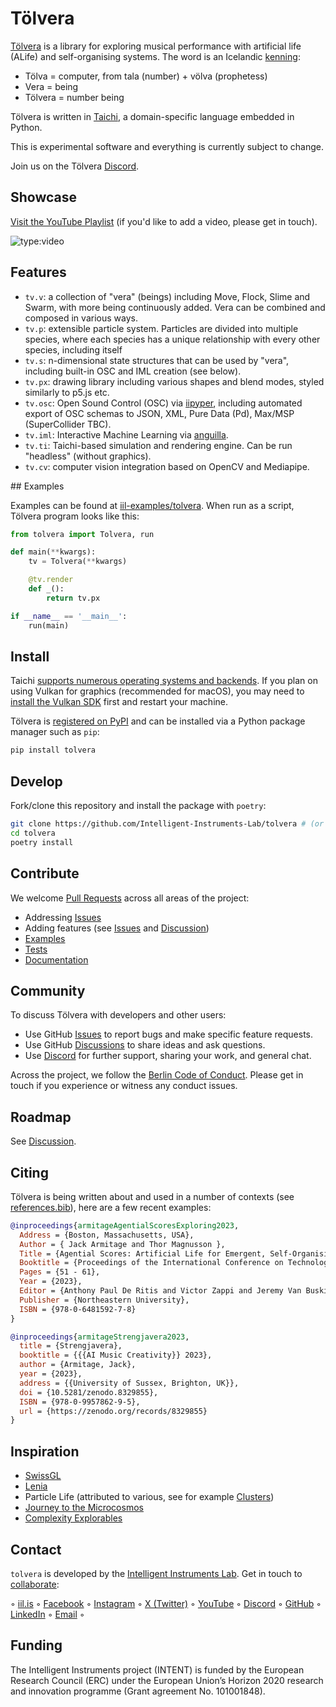 # Tölvera

[Tölvera](https://tolvera.is) is a library for exploring musical performance with artificial life (ALife) and self-organising systems. The word is an Icelandic [kenning](https://en.wikipedia.org/wiki/Kenning):

- Tölva = computer, from tala (number) + völva (prophetess)
- Vera = being
- Tölvera = number being

Tölvera is written in [Taichi](https://www.taichi-lang.org/), a domain-specific language embedded in Python.

This is experimental software and everything is currently subject to change.

Join us on the Tölvera [Discord](https://discord.gg/ER7tWds9vM).

## Showcase

[Visit the YouTube Playlist](https://www.youtube.com/embed/ahSXjnYHZLU?&list=PL8bdQleKUA1vNez5gw-pfQB21Q1-vHn3x) (if you'd like to add a video, please get in touch).

![type:video](https://www.youtube.com/embed/ahSXjnYHZLU?&list=PL8bdQleKUA1vNez5gw-pfQB21Q1-vHn3x)

<!-- [![](assets/images/tolvera.jpg)](https://www.youtube.com/watch?v=ahSXjnYHZLU&list=PL8bdQleKUA1vNez5gw-pfQB21Q1-vHn3x&pp=gAQBiAQB) -->

## Features

- `tv.v`: a collection of "vera" (beings) including Move, Flock, Slime and Swarm, with more being continuously added. Vera can be combined and composed in various ways.
- `tv.p`: extensible particle system. Particles are divided into multiple species, where each species has a unique relationship with every other species, including itself
- `tv.s`: n-dimensional state structures that can be used by "vera", including built-in OSC and IML creation (see below).
- `tv.px`: drawing library including various shapes and blend modes, styled similarly to p5.js etc.
- `tv.osc`: Open Sound Control (OSC) via [iipyper](https://github.com/Intelligent-Instruments-Lab/iipyper), including automated export of OSC schemas to JSON, XML, Pure Data (Pd), Max/MSP (SuperCollider TBC).
- `tv.iml`: Interactive Machine Learning via [anguilla](https://github.com/Intelligent-Instruments-Lab/anguilla).
- `tv.ti`: Taichi-based simulation and rendering engine. Can be run "headless" (without graphics).
- `tv.cv`: computer vision integration based on OpenCV and Mediapipe.

## Examples

Examples can be found at [iil-examples/tolvera](https://github.com/Intelligent-Instruments-Lab/iil-examples/tree/main/tolvera).
When run as a script, Tölvera program looks like this:

```py
from tolvera import Tolvera, run

def main(**kwargs):
    tv = Tolvera(**kwargs)

    @tv.render
    def _():
        return tv.px

if __name__ == '__main__':
    run(main)
```

## Install

Taichi [supports numerous operating systems and backends](https://docs.taichi-lang.org/docs/hello_world#supported-systems-and-backends).
If you plan on using Vulkan for graphics (recommended for macOS), you may need to [install the Vulkan SDK](https://docs.taichi-lang.org/docs/hello_world#supported-systems-and-backends) first and restart your machine.

Tölvera is [registered on PyPI](https://pypi.org/project/tolvera) and can be installed via a Python package manager such as `pip`:

```sh
pip install tolvera
```

## Develop

Fork/clone this repository and install the package with `poetry`:

```sh
git clone https://github.com/Intelligent-Instruments-Lab/tolvera # (or clone your own fork)
cd tolvera
poetry install
```

## Contribute

We welcome [Pull Requests](https://github.com/Intelligent-Instruments-Lab/tolvera/pulls) across all areas of the project:

- Addressing [Issues](https://github.com/Intelligent-Instruments-Lab/tolvera/issues)
- Adding features (see [Issues](https://github.com/Intelligent-Instruments-Lab/tolvera/issues) and [Discussion](https://github.com/Intelligent-Instruments-Lab/tolvera/discussion))
- [Examples](https://github.com/Intelligent-Instruments-Lab/iil-examples/tolvera)
- [Tests](https://github.com/Intelligent-Instruments-Lab/tolvera/tests)
- [Documentation](https://github.com/Intelligent-Instruments-Lab/tolvera/docs)

## Community

To discuss Tölvera with developers and other users:

- Use GitHub [Issues](https://github.com/Intelligent-Instruments-Lab/tolvera/issues) to report bugs and make specific feature requests.
- Use GitHub [Discussions](https://github.com/Intelligent-Instruments-Lab/tolvera/discussions) to share ideas and ask questions.
- Use [Discord](https://discord.gg/ER7tWds9vM) for further support, sharing your work, and general chat.

Across the project, we follow the [Berlin Code of Conduct](https://berlincodeofconduct.org/). 
Please get in touch if you experience or witness any conduct issues.

## Roadmap

See [Discussion](https://github.com/Intelligent-Instruments-Lab/tolvera/discussion).

## Citing

Tölvera is being written about and used in a number of contexts (see [references.bib](https://github.com/Intelligent-Instruments-Lab/tolvera/blob/main/references.bib)), here are a few recent examples:

```bibtex
@inproceedings{armitageAgentialScoresExploring2023,
  Address = {Boston, Massachusetts, USA},
  Author = { Jack Armitage and Thor Magnusson },
  Title = {Agential Scores: Artificial Life for Emergent, Self-Organising and Entangled Music Notation},
  Booktitle = {Proceedings of the International Conference on Technologies for Music Notation and Representation -- TENOR'2023},
  Pages = {51 - 61},
  Year = {2023},
  Editor = {Anthony Paul De Ritis and Victor Zappi and Jeremy Van Buskirk and John Mallia},
  Publisher = {Northeastern University},
  ISBN = {978-0-6481592-7-8}
}

@inproceedings{armitageStrengjavera2023,
  title = {Strengjavera},
  booktitle = {{{AI Music Creativity}} 2023},
  author = {Armitage, Jack},
  year = {2023},
  address = {{University of Sussex, Brighton, UK}},
  doi = {10.5281/zenodo.8329855},
  ISBN = {978-0-9957862-9-5},
  url = {https://zenodo.org/records/8329855}
}
```

## Inspiration

- [SwissGL](https://swiss.gl)
- [Lenia](https://chakazul.github.io/lenia.html)
- Particle Life (attributed to various, see for example [Clusters](https://www.ventrella.com/Clusters/))
- [Journey to the Microcosmos](https://www.youtube.com/@journeytomicro)
- [Complexity Explorables](https://www.complexity-explorables.org/)

## Contact

`tolvera` is developed by the [Intelligent Instruments Lab](https://iil.is/about). Get in touch to [collaborate](https://iil.is/collaborate):

 ◦ <a href="https://iil.is" target="_blank" title="Intelligent Instrumets Lab">iil.is</a> ◦ 
<a href="https://facebook.com/intelligentinstrumentslab" target="_blank" title="facebook.com">Facebook</a> ◦ 
<a href="https://instagram.com/intelligentinstruments" target="_blank" title="instagram.com">Instagram</a> ◦ 
<a href="https://x.com/_iil_is" target="_blank" title="x.com">X (Twitter)</a> ◦ 
<a href="https://youtube.com/@IntelligentInstruments" target="_blank" title="youtube.com">YouTube</a> ◦ 
<a href="https://discord.gg/fY9GYMebtJ" target="_blank" title="discord.gg">Discord</a> ◦ 
<a href="https://github.com/intelligent-instruments-lab" target="_blank" title="github.com">GitHub</a> ◦ 
<a href="https://www.linkedin.com/company/intelligent-instruments-lab" target="_blank" title="www.linkedin.com">LinkedIn</a> ◦ 
<a href="mailto:iil@lhi.is" target="_blank" title="">Email</a> ◦ 

## Funding

The Intelligent Instruments project (INTENT) is funded by the European Research Council (ERC) under the European Union’s Horizon 2020 research and innovation programme (Grant agreement No. 101001848).
